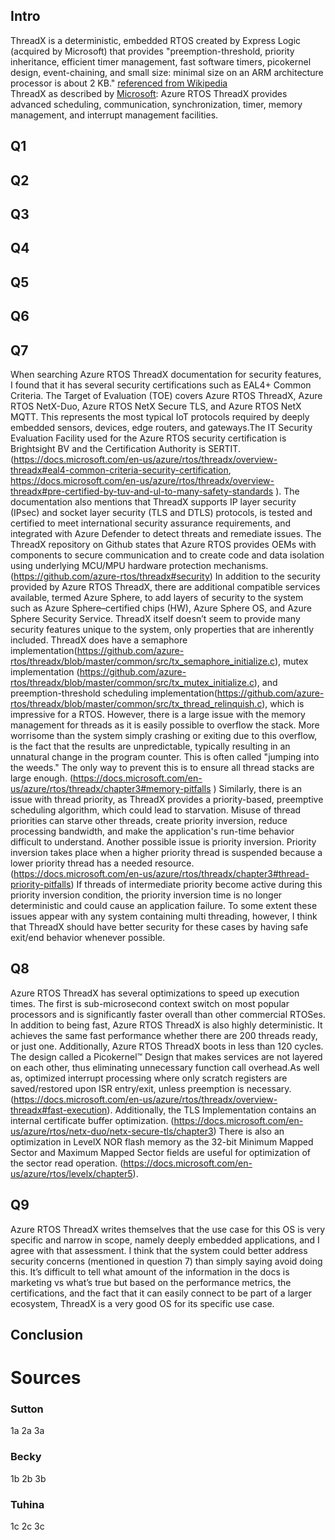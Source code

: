## Intro  
ThreadX is a deterministic, embedded RTOS created by Express Logic (acquired by Microsoft) that provides "preemption-threshold, priority inheritance, efficient timer management, fast software timers, picokernel design, event-chaining, and small size: minimal size on an ARM architecture processor is about 2 KB." [referenced from Wikipedia]( https://en.wikipedia.org/wiki/ThreadX)  
ThreadX as described by [Microsoft](https://docs.microsoft.com/en-us/azure/rtos/threadx/overview-threadx#azure-rtos-threadx-services): Azure RTOS ThreadX provides advanced scheduling, communication, synchronization, timer, memory management, and interrupt management facilities.

## Q1  

## Q2 

## Q3  

## Q4  

## Q5  

## Q6  

## Q7 
When searching Azure RTOS ThreadX documentation for security features, I found that it has several security certifications such as EAL4+ Common Criteria. The Target of Evaluation (TOE) covers Azure RTOS ThreadX, Azure RTOS NetX-Duo, Azure RTOS NetX Secure TLS, and Azure RTOS NetX MQTT. This represents the most typical IoT protocols required by deeply embedded sensors, devices, edge routers, and gateways.The IT Security Evaluation Facility used for the Azure RTOS security certification is Brightsight BV and the Certification Authority is SERTIT. (https://docs.microsoft.com/en-us/azure/rtos/threadx/overview-threadx#eal4-common-criteria-security-certification, https://docs.microsoft.com/en-us/azure/rtos/threadx/overview-threadx#pre-certified-by-tuv-and-ul-to-many-safety-standards ). The documentation also mentions that ThreadX supports IP layer security (IPsec) and socket layer security (TLS and DTLS) protocols, is tested and certified to meet international security assurance requirements, and integrated with Azure Defender to detect threats and remediate issues. The ThreadX repository on Github states that Azure RTOS provides OEMs with components to secure communication and to create code and data isolation using underlying MCU/MPU hardware protection mechanisms. (https://github.com/azure-rtos/threadx#security) In addition to the security provided by Azure RTOS ThreadX, there are additional compatible services available, termed Azure Sphere, to add layers of security to the system such as Azure Sphere–certified chips (HW), Azure Sphere OS, and Azure Sphere Security Service. ThreadX itself doesn’t seem to provide many security features unique to the system, only properties that are inherently included. ThreadX does have a semaphore implementation(https://github.com/azure-rtos/threadx/blob/master/common/src/tx_semaphore_initialize.c), mutex implementation (https://github.com/azure-rtos/threadx/blob/master/common/src/tx_mutex_initialize.c), and preemption-threshold scheduling implementation(https://github.com/azure-rtos/threadx/blob/master/common/src/tx_thread_relinquish.c), which is impressive for a RTOS. However, there is a large issue with the memory management for threads as it is easily possible to overflow the stack. More worrisome than the system simply crashing or exiting due to this overflow, is the fact that the results are unpredictable, typically resulting in an unnatural change in the program counter. This is often called "jumping into the weeds." The only way to prevent this is to ensure all thread stacks are large enough. (https://docs.microsoft.com/en-us/azure/rtos/threadx/chapter3#memory-pitfalls ) Similarly, there is an issue with thread priority, as ThreadX provides a priority-based, preemptive scheduling algorithm, which could lead to starvation. Misuse of thread priorities can starve other threads, create priority inversion, reduce processing bandwidth, and make the application's run-time behavior difficult to understand. Another possible issue is priority inversion. Priority inversion takes place when a higher priority thread is suspended because a lower priority thread has a needed resource. (https://docs.microsoft.com/en-us/azure/rtos/threadx/chapter3#thread-priority-pitfalls) If threads of intermediate priority become active during this priority inversion condition, the priority inversion time is no longer deterministic and could cause an application failure. To some extent these issues appear with any system containing multi threading, however, I think that ThreadX should have better security for these cases by having safe exit/end behavior whenever possible.

## Q8  
Azure RTOS ThreadX has several optimizations to speed up execution times. The first is sub-microsecond context switch on most popular processors and is significantly faster overall than other commercial RTOSes. In addition to being fast, Azure RTOS ThreadX is also highly deterministic. It achieves the same fast performance whether there are 200 threads ready, or just one. Additionally, Azure RTOS ThreadX boots in less than 120 cycles. The design called a Picokernel™ Design that makes services are not layered on each other, thus eliminating unnecessary function call overhead.As well as, optimized interrupt processing where only scratch registers are saved/restored upon ISR entry/exit, unless preemption is necessary. (https://docs.microsoft.com/en-us/azure/rtos/threadx/overview-threadx#fast-execution). Additionally, the TLS Implementation contains an internal certificate buffer optimization. (https://docs.microsoft.com/en-us/azure/rtos/netx-duo/netx-secure-tls/chapter3) There is also an optimization in LevelX NOR flash memory as the 32-bit Minimum Mapped Sector and Maximum Mapped Sector fields are useful for optimization of the sector read operation. (https://docs.microsoft.com/en-us/azure/rtos/levelx/chapter5).

## Q9  
Azure RTOS ThreadX writes themselves that the use case for this OS is very specific and narrow in scope, namely deeply embedded applications, and I agree with that assessment. I think that the system could better address security concerns (mentioned in question 7) than simply saying avoid doing this. It’s difficult to tell what amount of the information in the docs is marketing vs what’s true but based on the performance metrics, the certifications, and the fact that it can easily connect to be part of a larger ecosystem, ThreadX is a very good OS for its specific use case.

## Conclusion  

# Sources
### Sutton
1a
2a
3a
### Becky
1b
2b
3b
### Tuhina
1c
2c
3c
